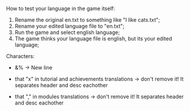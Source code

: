 How to test your language in the game itself:
1. Rename the original en.txt to something like "I like cats.txt";
2. Rename your edited language file to "en.txt";
3. Run the game and select english language;
4. The game thinks your language file is english, but its your edited language;

Characters:
- &% -> New line

- that "x" in tutorial and achievements translations 
      -> don't remove it! It separates header and desc eachother

- that "," in modules translations 
      -> don't remove it! It separates header and desc eachother
